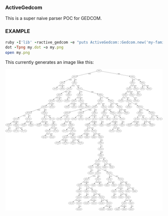 ### ActiveGedcom

This is a super naive parser POC for GEDCOM.

### EXAMPLE

``` ruby
ruby -I'lib' -ractive_gedcom -e "puts ActiveGedcom::Gedcom.new('my-family-tree.ged').to_dot" > my.dot
dot -Tpng my.dot -o my.png
open my.png

```

This currently generates an image like this:

![image](example.png)